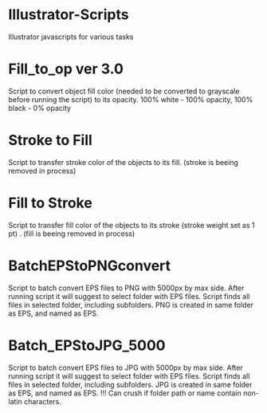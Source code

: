 # Illustrator-Scripts
Illustrator javascripts for various tasks

# Fill_to_op ver 3.0
Script to convert object fill color (needed to be converted to grayscale before running the script) to its opacity. 
100% white - 100% opacity, 100% black - 0% opacity

# Stroke to Fill
Script to transfer stroke color of the objects to its fill. (stroke is beeing removed in process)

# Fill to Stroke
Script to transfer fill color of the objects to its stroke (stroke weight set as 1 pt) . (fill is beeing removed in process)

# BatchEPStoPNGconvert
Script to batch convert EPS files to PNG with 5000px by max side. 
After running script it will suggest to select folder with EPS files. Script finds all files in selected folder, including subfolders.
PNG is created in same folder as EPS, and named as EPS.

# Batch_EPStoJPG_5000
Script to batch convert EPS files to JPG with 5000px by max side. 
After running script it will suggest to select folder with EPS files. Script finds all files in selected folder, including subfolders.
JPG is created in same folder as EPS, and named as EPS.
!!! Can crush if folder path or name contain non-latin characters.
